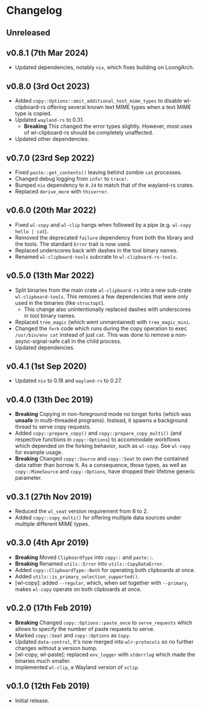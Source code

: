# Changelog

## Unreleased

## v0.8.1 (7th Mar 2024)

- Updated dependencies, notably `nix`, which fixes building on LoongArch.

## v0.8.0 (3rd Oct 2023)

- Added `copy::Options::omit_additional_text_mime_types` to disable
  wl-clipboard-rs offering several known text MIME types when a text MIME type
  is copied.
- Updated `wayland-rs` to 0.31.
  - **Breaking** This changed the error types slightly. However, most uses of
    wl-clipboard-rs should be completely unaffected.
- Updated other dependencies.

## v0.7.0 (23rd Sep 2022)

- Fixed `paste::get_contents()` leaving behind zombie `cat` processes.
- Changed debug logging from `info!` to `trace!`.
- Bumped `nix` dependency to `0.24` to match that of the wayland-rs crates.
- Replaced `derive_more` with `thiserror`.

## v0.6.0 (20th Mar 2022)

- Fixed `wl-copy` and `wl-clip` hangs when followed by a pipe (e.g. `wl-copy
  hello | cat`).
- Removed the deprecated `failure` dependency from both the library and the
  tools. The standard `Error` trait is now used.
- Replaced underscores back with dashes in the tool binary names.
- Renamed `wl-clipboard-tools` subcrate to `wl-clipboard-rs-tools`.

## v0.5.0 (13th Mar 2022)

- Split binaries from the main crate `wl-clipboard-rs` into a new sub-crate
  `wl-clipboard-tools`. This removes a few dependencies that were only used in
  the binaries (like `structopt`).
  - This change also unintentionally replaced dashes with underscores in tool
    binary names.
- Replaced `tree_magic` (which went unmaintained) with `tree_magic_mini`.
- Changed the `fork` code which runs during the copy operation to exec
  `/usr/bin/env cat` instead of just `cat`. This was done to remove
  a non-async-signal-safe call in the child process.
- Updated dependencies.

## v0.4.1 (1st Sep 2020)

- Updated `nix` to 0.18 and `wayland-rs` to 0.27.

## v0.4.0 (13th Dec 2019)

- **Breaking** Copying in non-foreground mode no longer forks (which was
  **unsafe** in multi-threaded programs). Instead, it spawns a background
  thread to serve copy requests.
- Added `copy::prepare_copy()` and `copy::prepare_copy_multi()` (and respective
  functions in `copy::Options`) to accommodate workflows which depended on the
  forking behavior, such as `wl-copy`. See `wl-copy` for example usage.
- **Breaking** Changed `copy::Source` and `copy::Seat` to own the contained
  data rather than borrow it. As a consequence, those types, as well as
  `copy::MimeSource` and `copy::Options`, have dropped their lifetime generic
  parameter.

## v0.3.1 (27th Nov 2019)

- Reduced the `wl_seat` version requirement from 6 to 2.
- Added `copy::copy_multi()` for offering multiple data sources under multiple
  different MIME types.

## v0.3.0 (4th Apr 2019)

- **Breaking** Moved `ClipboardType` into `copy::` and `paste::`.
- **Breaking** Renamed `utils::Error` into `utils::CopyDataError`.
- Added `copy::ClipboardType::Both` for operating both clipboards at once.
- Added `utils::is_primary_selection_supported()`.
- [wl-copy]: added `--regular`, which, when set together with `--primary`,
  makes `wl-copy` operate on both clipboards at once.

## v0.2.0 (17th Feb 2019)

- **Breaking** Changed `copy::Options::paste_once` to `serve_requests` which
  allows to specify the number of paste requests to serve.
- Marked `copy::Seat` and `copy::Options` as `Copy`.
- Updated `data-control`, it's now merged into `wlr-protocols` so no further
  changes without a version bump.
- [wl-copy, wl-paste]: replaced `env_logger` with `stderrlog` which made the
  binaries much smaller.
- Implemented `wl-clip`, a Wayland version of `xclip`.

## v0.1.0 (12th Feb 2019)

- Initial release.
